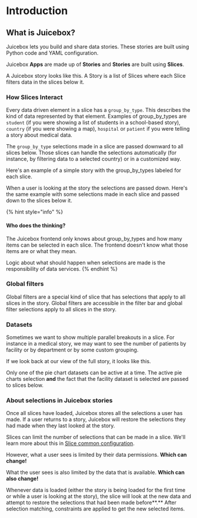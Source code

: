 # Introduction

## What is Juicebox?

Juicebox lets you build and share data stories. These stories are built using Python code and YAML configuration.

Juicebox **Apps** are made up of **Stories** and **Stories** are built using **Slices**.

A Juicebox story looks like this. A Story is a list of Slices where each Slice filters data in the slices below it.

### How Slices Interact

Every data driven element in a slice has a `group_by_type`. This describes the kind of data represented by that element. Examples of group\_by\_types are `student` \(if you were showing a list of students in a school-based story\), `country` \(if you were showing a map\), `hospital` or `patient` if you were telling a story about medical data.

The `group_by_type` selections made in a slice are passed downward to all slices below. Those slices can handle the selections automatically \(for instance, by filtering data to a selected country\) or in a customized way.

Here's an example of a simple story with the group\_by\_types labeled for each slice.

When a user is looking at the story the selections are passed down. Here's the same example with some selections made in each slice and passed down to the slices below it.

{% hint style="info" %}
#### Who does the thinking?

The Juicebox frontend only knows about group\_by\_types and how many items can be selected in each slice. The frontend doesn't know what those items are or what they mean.

Logic about what should happen when selections are made is the responsibility of data services.
{% endhint %}

### Global filters

Global filters are a special kind of slice that has selections that apply to all slices in the story. Global filters are accessible in the filter bar and global filter selections apply to all slices in the story.

### Datasets

Sometimes we want to show multiple parallel breakouts in a slice. For instance in a medical story, we may want to see the number of patients by facility or by department or by some custom grouping.

If we look back at our view of the full story, it looks like this.

Only one of the pie chart datasets can be active at a time. The active pie charts selection **and** the fact that the facility dataset is selected are passed to slices below.

### About selections in Juicebox stories

Once all slices have loaded, Juicebox stores all the selections a user has made. If a user returns to a story, Juicebox will restore the selections they had made when they last looked at the story.

Slices can limit the number of selections that can be made in a slice. We'll learn more about this in [Slice common configuration]().

However, what a user sees is limited by their data permissions. **Which can change!**

What the user sees is also limited by the data that is available. **Which can also change!**

Whenever data is loaded \(either the story is being loaded for the first time or while a user is looking at the story\), the slice will look at the new data and attempt to restore the selections that had been made before**.** After selection matching, constraints are applied to get the new selected items.







